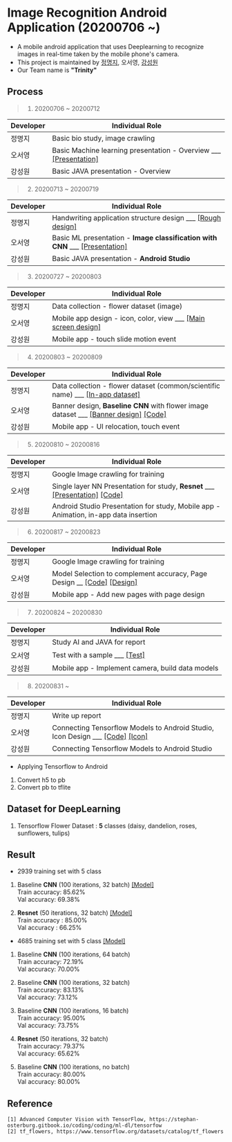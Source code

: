# Image Recognition Android Application (20200706 ~)
- A mobile android application that uses Deeplearning to recognize images in real-time taken by the mobile phone's camera.
- This project is maintained by [정명지](https://github.com/mongdii), 오서영, [강성원](https://github.com/Soric-stu)
- Our Team name is **"Trinity"**  

## Process
> 1. 20200706 ~ 20200712  

|Developer|Individual Role|
|---|------|
|정명지|Basic bio study, image crawling|
|오서영|Basic Machine learning presentation - Overview ___ [[Presentation]](https://github.com/OH-Seoyoung/Image_Recognition_Android_Application/blob/master/Presentation/20200710_basic_ML_1.pdf)|
|강성원|Basic JAVA presentation - Overview|  

> 2. 20200713 ~ 20200719  

|Developer|Individual Role|
|---|------|
|정명지|Handwriting application structure design ___ [[Rough design]](https://github.com/OH-Seoyoung/Image_Recognition_Android_Application/tree/master/Rough_Design)|
|오서영|Basic ML presentation - **Image classification with CNN** ___ [[Presentation]](https://github.com/OH-Seoyoung/Image_Recognition_Android_Application/blob/master/Presentation/20200710_basic_ML_2.pdf)|
|강성원|Basic JAVA presentation - **Android Studio**|  

> 3. 20200727 ~ 20200803  

|Developer|Individual Role|
|---|------|
|정명지|Data collection - flower dataset (image)|
|오서영|Mobile app design - icon, color, view ___ [[Main screen design]](https://github.com/OH-Seoyoung/Image_Recognition_Android_Application/tree/master/Main_Design/main_screen)|
|강성원|Mobile app - touch slide motion event|  

> 4. 20200803 ~ 20200809  

|Developer|Individual Role|
|---|------|
|정명지|Data collection - flower dataset (common/scientific name) ___ [[In-app dataset]](https://github.com/OH-Seoyoung/Image_Recognition_Android_Application/tree/master/In-app_Data)|
|오서영|Banner design, **Baseline CNN** with flower image dataset ___ [[Banner design]](https://github.com/OH-Seoyoung/Image_Recognition_Android_Application/tree/master/Main_Design/launch_screen)  [[Code]](https://github.com/OH-Seoyoung/Image_Recognition_Android_Application/blob/master/Image_recognition_DeepLearning_Models/20200807_baseline_CNN/Baseline_CNN.ipynb)|
|강성원|Mobile app - UI relocation, touch event|  

> 5. 20200810 ~ 20200816  

|Developer|Individual Role|
|---|------|
|정명지|Google Image crawling for training|
|오서영|Single layer NN Presentation for study, **Resnet** ___ [[Presentation]](https://github.com/OH-Seoyoung/Image_Recognition_Android_Application/blob/master/Presentation_for_study/20200816_basic_ML_3/20200816_Single_Layer_Neural_Network.ipynb)  [[Code]](https://github.com/OH-Seoyoung/Image_Recognition_Android_Application/blob/master/Image_recognition_DeepLearning_Models/20200816_Resnet_code/Resnet_with_flower_dataset.ipynb)|
|강성원|Android Studio Presentation for study, Mobile app - Animation, in-app data insertion|  

> 6. 20200817 ~ 20200823  

|Developer|Individual Role|
|---|------|
|정명지|Google Image crawling for training|
|오서영|Model Selection to complement accuracy, Page Design __ [[Code]](https://github.com/OH-Seoyoung/Image_Recognition_Android_Application/tree/master/Image_recognition_DeepLearning_Models/20200823_Model_Selection_with_more_data)  [[Design]](https://github.com/OH-Seoyoung/Image_Recognition_Android_Application/tree/master/Main_Design)|
|강성원|Mobile app - Add new pages with page design|  

> 7. 20200824 ~ 20200830  

|Developer|Individual Role|
|---|------|
|정명지|Study AI and JAVA for report|
|오서영|Test with a sample ___ [[Test]](https://github.com/OH-Seoyoung/Image_Recognition_Android_Application/blob/master/Image_recognition_DeepLearning_Models/20200830_Model_Selection_Final/Test.ipynb)|
|강성원|Mobile app - Implement camera, build data models|  

> 8. 20200831 ~  

|Developer|Individual Role|
|---|------|
|정명지|Write up report|
|오서영|Connecting Tensorflow Models to Android Studio, Icon Design ___ [[Code]](https://github.com/OH-Seoyoung/Image_Recognition_Android_Application/tree/master/Image_recognition_DeepLearning_Models/20200906_Connect_to_Android)  [[Icon]](https://github.com/OH-Seoyoung/Image_Recognition_Android_Application/tree/master/Main_Design/menu_icon)|
|강성원|Connecting Tensorflow Models to Android Studio|  

- Applying Tensorflow to Android
1. Convert h5 to pb
2. Convert pb to tflite  

## Dataset for DeepLearning
1. Tensorflow Flower Dataset : **5** classes (daisy, dandelion, roses, sunflowers, tulips)

## Result
- 2939 training set with 5 class
1. Baseline **CNN** (100 iterations, 32 batch)  [[Model]](https://github.com/OH-Seoyoung/Image_Recognition_Android_Application/tree/master/Image_recognition_DeepLearning_Models/20200807_baseline_CNN_code)  
Train accuracy: 85.62%  
Val accuracy: 69.38%

2. **Resnet** (50 iterations, 32 batch)  [[Model]](https://github.com/OH-Seoyoung/Image_Recognition_Android_Application/tree/master/Image_recognition_DeepLearning_Models/20200816_Resnet_code)  
Train accuracy : 85.00%  
Val accuracy : 66.25%

- 4685 training set with 5 class [[Model]](https://github.com/OH-Seoyoung/Image_Recognition_Android_Application/tree/master/Image_recognition_DeepLearning_Models/20200823_Model_Selection_with_more_data)  
1. Baseline **CNN** (100 iterations, 64 batch)  
Train accuracy: 72.19%  
Val accuracy: 70.00%  

2. Baseline **CNN** (100 iterations, 32 batch)  
Train accuracy: 83.13%  
Val accuracy: 73.12%  

3. Baseline **CNN** (100 iterations, 16 batch)  
Train accuracy: 95.00%  
Val accuracy: 73.75%  

4. **Resnet** (50 iterations, 32 batch)  
Train accuracy: 79.37%  
Val accuracy: 65.62%  

5. Baseline **CNN** (100 iterations, no batch)  
Train accuracy: 80.00%  
Val accuracy: 80.00%  

## Reference
```
[1] Advanced Computer Vision with TensorFlow, https://stephan-osterburg.gitbook.io/coding/coding/ml-dl/tensorfow  
[2] tf_flowers, https://www.tensorflow.org/datasets/catalog/tf_flowers  
```




